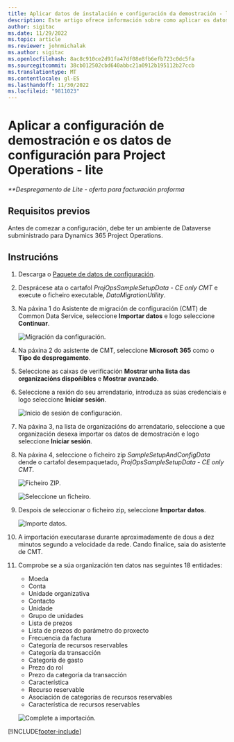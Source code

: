 ```yaml
---
title: Aplicar datos de instalación e configuración da demostración - lite
description: Este artigo ofrece información sobre como aplicar os datos de instalación e configuración da demostración para Project Operations.
author: sigitac
ms.date: 11/29/2022
ms.topic: article
ms.reviewer: johnmichalak
ms.author: sigitac
ms.openlocfilehash: 8ac8c910ce2d91fa47df08e8fb6efb723c0dc5fa
ms.sourcegitcommit: 38cb012502cbd640abbc21a0912b195112b27ccb
ms.translationtype: MT
ms.contentlocale: gl-ES
ms.lasthandoff: 11/30/2022
ms.locfileid: "9811023"
---
```

# <a name="apply-demo-setup-and-configuration-data-for-project-operations---lite"></a>Aplicar a configuración de demostración e os datos de configuración para Project Operations - lite 

_**Despregamento de Lite - oferta para facturación proforma_



## <a name="prerequisites"></a>Requisitos previos

Antes de comezar a configuración, debe ter un ambiente de Dataverse subministrado para Dynamics 365 Project Operations.


## <a name="instructions"></a>Instrucións

1. Descarga o [Paquete de datos de configuración](https://download.microsoft.com/download/3/4/1/341bf279-a64f-4baa-af31-ce624859b518/ProjOpsSampleSetupData-%20CE%20only.zip). 
1. Desprácese ata o cartafol *ProjOpsSampleSetupData - CE only CMT* e execute o ficheiro executable, *DataMigrationUtility*.
1. Na páxina 1 do Asistente de migración de configuración (CMT) de Common Data Service, seleccione **Importar datos** e logo seleccione **Continuar**.

    ![Migración da configuración.](./media/1ConfigurationMigration.png)

1. Na páxina 2 do asistente de CMT, seleccione **Microsoft 365** como o **Tipo de despregamento**.
1. Seleccione as caixas de verificación **Mostrar unha lista das organizacións dispoñibles** e **Mostrar avanzado**.
1. Seleccione a rexión do seu arrendatario, introduza as súas credenciais e logo seleccione **Iniciar sesión**.

   ![Inicio de sesión de configuración.](./media/2ConfigurationSignin.png)

1. Na páxina 3, na lista de organizacións do arrendatario, seleccione a que organización desexa importar os datos de demostración e logo seleccione **Iniciar sesión**.
1. Na páxina 4, seleccione o ficheiro zip *SampleSetupAndConfigData* dende o cartafol desempaquetado, *ProjOpsSampleSetupData - CE only CMT*.

   ![Ficheiro ZIP.](./media/3ZipFile.png)

   ![Seleccione un ficheiro.](./media/4SelectAFile.png)

1. Despois de seleccionar o ficheiro zip, seleccione **Importar datos**.

   ![Importe datos.](./media/5ImportData.png)

1. A importación executarase durante aproximadamente de dous a dez minutos segundo a velocidade da rede. Cando finalice, saia do asistente de CMT. 
1. Comprobe se a súa organización ten datos nas seguintes 18 entidades:

    -   Moeda
    -   Conta
    -   Unidade organizativa
    -   Contacto
    -   Unidade
    -   Grupo de unidades
    -   Lista de prezos
    -   Lista de prezos do parámetro do proxecto 
    -   Frecuencia da factura
    -   Categoría de recursos reservables
    -   Categoría da transacción
    -   Categoría de gasto
    -   Prezo do rol
    -   Prezo da categoría da transacción
    -   Característica
    -   Recurso reservable
    -   Asociación de categorías de recursos reservables
    -   Característica de recursos reservables

    ![Complete a importación.](./media/6CompleteImport.png)


[!INCLUDE[footer-include](../includes/footer-banner.md)]
